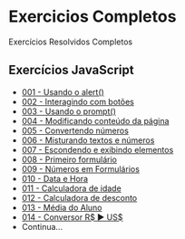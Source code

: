 # Exercicios Completos
 Exercícios Resolvidos Completos

## Exercícios JavaScript
* <a href="https://guanabara-eteot.github.io/exercicios/javascript/ex001/" target="_blank">001 - Usando o alert()</a>
* <a href="https://guanabara-eteot.github.io/exercicios/javascript/ex002/" target="_blank">002 - Interagindo com botões</a>
* <a href="https://guanabara-eteot.github.io/exercicios/javascript/ex003/" target="_blank">003 - Usando o prompt()</a>
* <a href="https://guanabara-eteot.github.io/exercicios/javascript/ex004/" target="_blank">004 - Modificando conteúdo da página</a>
* <a href="https://guanabara-eteot.github.io/exercicios/javascript/ex005/" target="_blank">005 - Convertendo números</a>
* <a href="https://guanabara-eteot.github.io/exercicios/javascript/ex006/" target="_blank">006 - Misturando textos e números</a>
* <a href="https://guanabara-eteot.github.io/exercicios/javascript/ex007/" target="_blank">007 - Escondendo e exibindo elementos</a>
* <a href="https://guanabara-eteot.github.io/exercicios/javascript/ex008/" target="_blank">008 - Primeiro formulário</a>
* <a href="https://guanabara-eteot.github.io/exercicios/javascript/ex009/" target="_blank">009 - Números em Formulários</a>
* <a href="https://guanabara-eteot.github.io/exercicios/javascript/ex010/" target="_blank">010 - Data e Hora</a>
* <a href="https://guanabara-eteot.github.io/exercicios/javascript/ex011/" target="_blank">011 - Calculadora de idade</a>
* <a href="https://guanabara-eteot.github.io/exercicios/javascript/ex012/" target="_blank">012 - Calculadora de desconto</a>
* <a href="https://guanabara-eteot.github.io/exercicios/javascript/ex013/" target="_blank">013 - Média do Aluno</a>
* <a href="https://guanabara-eteot.github.io/exercicios/javascript/ex014/" target="_blank">014 - Conversor R$ &#x25B6; US$</a>
* Continua...
